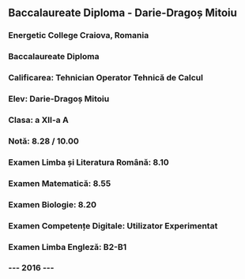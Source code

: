 ## Baccalaureate Diploma - Darie-Dragoș Mitoiu

### Energetic College Craiova, Romania
### Baccalaureate Diploma
### Calificarea: Tehnician Operator Tehnică de Calcul
### Elev: Darie-Dragoș Mitoiu
### Clasa: a XII-a A
### Notă: 8.28 / 10.00
### Examen Limba și Literatura Română: 8.10
### Examen Matematică: 8.55
### Examen Biologie: 8.20
### Examen Competențe Digitale: Utilizator Experimentat
### Examen Limba Engleză: B2-B1
### --- 2016 ---